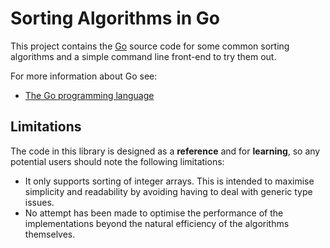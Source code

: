 Sorting Algorithms in Go
========================

This project contains the [Go][1] source code for some common sorting algorithms and
a simple command line front-end to try them out.

For more information about Go see:

* [The Go programming language][1]

Limitations
-----------

The code in this library is designed as a **reference** and for **learning**, so any potential users
should note the following limitations:

* It only supports sorting of integer arrays. This is intended to maximise
  simplicity and readability by avoiding having to deal with generic type issues.
* No attempt has been made to optimise the performance of the implementations beyond the natural
  efficiency of the algorithms themselves.

[1]: http://golang.org/
